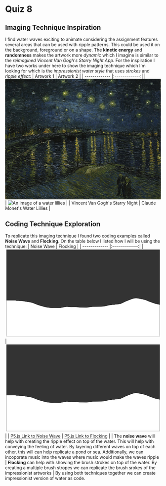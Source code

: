 # Quiz 8

## Imaging Technique Inspiration

I find water waves exciting to animate considering the assignment features several areas that can be used with ripple patterns. This could be used it on the background, foreground or on a shape. The **kinetic energy** and **randomness** makes the artwork more *dynamic* which I imagine is similar to the *reimagined Vincent Van Gogh's Starry Night App*. For the inspiration I have two works under here to show the imaging technique which I'm looking for which is the *impressionist water style* that uses *strokes* and *ripple effect*:
| Artwork 1  | Artwork 2 |
| ------------- |:-------------:|
| ![An image of a water wave](p5_project/assets/1280px-Vincent_van_Gogh_-_Starry_Night_-_Google_Art_Project.jpeg)     | ![An image of a water lillies](WaterLilliesClaudeMonet.jpg)    |
| Vincent Van Gogh's Starry Night      | Claude Monet's Water Lillies    |

## Coding Technique Exploration
To replicate this imaging technique I found two coding examples called **Noise Wave** and **Flocking**. On the table below I listed how I will be using the technique:
| Noise Wave    | Flocking     |
| ------------- |:-------------:|
| ![An image of perlin noise water wave](p5_project/assets/p5NoiseWave.png)    | ![An image of flocking in p5](p5_project/assets/p5NoiseWave.png)|
| [P5.js Link to Noise Wave](https://p5js.org/examples/math-noise-wave.html)    | [P5.js Link to Flocking](https://p5js.org/examples/simulate-flocking.html)    |
| The **noise wave** will help with creating the ripple effect on top of the water. This will help with conveying the feeling of water. By layering different waves on top of each other, this will can help replicate a pond or sea. Additionally, we can incoporate music into the waves where music would make the waves ripple   | **Flocking** can help with showing the brush strokes on top of the water. By creating a multiple brush stropes we can replicate the brush srokes of the impressionist artworks  |
By using both techniques together we can create impressionist version of water as code.